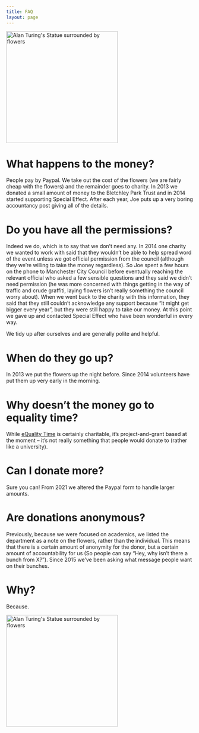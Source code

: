 ```yaml
---
title: FAQ
layout: page
---
```


<img src="{{site.baseurl}}/assets/images/2018/1.png" alt="Alan Turing's Statue surrounded by flowers" width=300px />

# What happens to the money?

People pay by Paypal.  We take out the cost of the flowers (we are fairly cheap with the flowers) and the remainder goes to charity.  In 2013 we donated a small amount of money to the Bletchley Park Trust and in 2014 started supporting Special Effect. After each year, Joe puts up a very boring accountancy post giving all of the details. 

# Do you have all the permissions?

Indeed we do, which is to say that we don’t need any.  In 2014 one charity we wanted to work with said that they wouldn’t be able to help spread word of the event unless we got official permission from the council (although they we’re willing to take the money regardless). So Joe spent a few hours on the phone to Manchester City Council before eventually reaching the relevant official who asked a few sensible questions and they said we didn’t need permission (he was more concerned with things getting in the way of traffic and crude graffiti, laying flowers isn’t really something the council worry about). When we went back to the charity with this information, they said that they still couldn’t acknowledge any support because “it might get bigger every year”, but they were still happy to take our money.  At this point we gave up and contacted Special Effect who have been wonderful in every way.

We tidy up after ourselves and are generally polite and helpful.

# When do they go up?

In 2013 we put the flowers up the night before. Since 2014 volunteers have put them up very early in the morning.

# Why doesn’t the money go to equality time?

While [eQuality Time](https://equalitytime.co.uk/) is certainly charitable, it’s project-and-grant based at the moment – it’s not really something that people would donate to (rather like a university).

# Can I donate more?

Sure you can! From 2021 we altered the Paypal form to handle larger amounts. 

# Are donations anonymous?

Previously, because we were focused on academics, we listed the department as a note on the flowers, rather than the individual. This means that there is a certain amount of anonymity for the donor, but a certain amount of accountability for us (So people can say “Hey, why isn’t there a bunch from X?”).  Since 2015 we’ve  been asking what message people want on their bunches.

# Why?

Because.

<img src="{{site.baseurl}}/assets/images/2014/3.png" alt="Alan Turing's Statue surrounded by flowers" width=300px />
